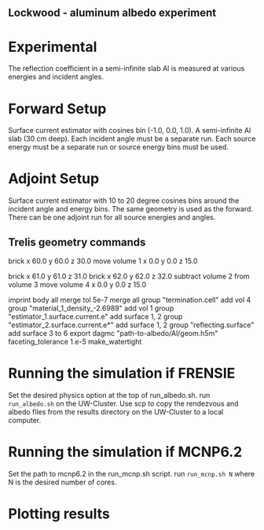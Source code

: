 ## Lockwood - aluminum albedo experiment ##

# Experimental
The reflection coefficient in a semi-infinite slab Al is measured at various
energies and incident angles.

# Forward Setup
Surface current estimator with cosines bin (-1.0, 0.0, 1.0).
A semi-infinite Al slab (30 cm deep).
Each incident angle must be a separate run.
Each source energy must be a separate run or source energy bins must be used.

# Adjoint Setup
Surface current estimator with 10 to 20 degree cosines bins around the incident angle and energy bins.
The same geometry is used as the forward.
There can be one adjoint run for all source energies and angles.

## Trelis geometry commands
brick x 60.0 y 60.0 z 30.0
move volume 1 x 0.0 y 0.0 z 15.0

brick x 61.0 y 61.0 z 31.0
brick x 62.0 y 62.0 z 32.0
subtract volume 2 from volume 3
move volume 4 x 0.0 y 0.0 z 15.0

imprint body all
merge tol 5e-7
merge all
group "termination.cell" add vol 4
group "material_1_density_-2.6989" add vol 1
group "estimator_1.surface.current.e" add surface 1, 2
group "estimator_2.surface.current.e*" add surface 1, 2
group "reflecting.surface" add surface 3 to 6
export dagmc "path-to-albedo/Al/geom.h5m" faceting_tolerance 1.e-5 make_watertight

# Running the simulation if FRENSIE

Set the desired physics option at the top of run_albedo.sh.
run `run_albedo.sh` on the UW-Cluster.
Use scp to copy the rendezvous and albedo files from the results directory on
the UW-Cluster to a local computer.

# Running the simulation if MCNP6.2

Set the path to mcnp6.2 in the run_mcnp.sh script.
run `run_mcnp.sh N` where N is the desired number of cores.

# Plotting results

